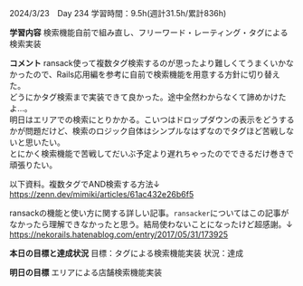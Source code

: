 2024/3/23　Day 234
学習時間：9.5h(週計31.5h/累計836h)

**学習内容**
検索機能自前で組み直し、フリーワード・レーティング・タグによる検索実装

**コメント**
ransack使って複数タグ検索するのが思ったより難しくてうまくいかなかったので、Rails応用編を参考に自前で検索機能を用意する方針に切り替えた。  
どうにかタグ検索まで実装できて良かった。途中全然わからなくて諦めかけたよ…。  
明日はエリアでの検索にとりかかる。こいつはドロップダウンの表示をどうするかが問題だけど、検索のロジック自体はシンプルなはずなのでタグほど苦戦しないと思いたい。  
とにかく検索機能で苦戦してだいぶ予定より遅れちゃったのでできるだけ巻きで頑張りたい。

以下資料。複数タグでAND検索する方法↓
https://zenn.dev/mimiki/articles/61ac432e26b6f5

ransackの機能と使い方に関する詳しい記事。`ransacker`についてはこの記事がなかったら理解できなかったと思う。結局使わないことになったけど超感謝。↓
https://nekorails.hatenablog.com/entry/2017/05/31/173925

**本日の目標と達成状況**
目標：タグによる検索機能実装
状況：達成

**明日の目標**
エリアによる店舗検索機能実装